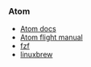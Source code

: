 ### Atom

* [Atom docs](https://atom.io/docs)
* [Atom flight manual](http://flight-manual.atom.io/getting-started/sections/atom-basics/)
* [fzf](fzf.md)
* [linuxbrew](linuxbrew.md)

